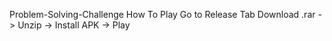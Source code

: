 Problem-Solving-Challenge
How To Play
Go to Release Tab Download .rar -> Unzip -> Install APK -> Play
